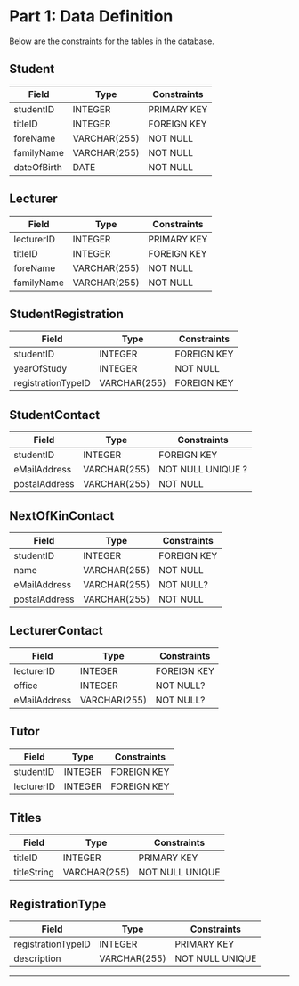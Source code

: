 Part 1: Data Definition
=======================
Below are the constraints for the tables in the database.

Student
-------
| Field       | Type          | Constraints |
| ----------- | ------------- | ----------- |
| studentID   | INTEGER       | PRIMARY KEY |
| titleID     | INTEGER       | FOREIGN KEY |
| foreName    | VARCHAR(255)  | NOT NULL    |
| familyName  | VARCHAR(255)  | NOT NULL    |
| dateOfBirth | DATE          | NOT NULL    |

Lecturer
--------
| Field       | Type          | Constraints |
| ----------- | ------------- | ----------- |
| lecturerID  | INTEGER       | PRIMARY KEY |
| titleID     | INTEGER       | FOREIGN KEY |
| foreName    | VARCHAR(255)  | NOT NULL    |
| familyName  | VARCHAR(255)  | NOT NULL    |

StudentRegistration
-------------------
| Field               | Type         | Constraints |
| ------------------- | ------------ | ----------- |
| studentID           | INTEGER      | FOREIGN KEY |
| yearOfStudy         | INTEGER      | NOT NULL    |
| registrationTypeID  | VARCHAR(255) | FOREIGN KEY |

StudentContact
--------------
| Field         | Type         | Constraints       |
| ------------- | ------------ | ----------------- |
| studentID     | INTEGER      | FOREIGN KEY       |
| eMailAddress  | VARCHAR(255) | NOT NULL UNIQUE ? |
| postalAddress | VARCHAR(255) | NOT NULL          |  
<!--eMailAddress - Since there needs to be an email address, but two students cannot have the same email, e.g. password resets etc. -->

NextOfKinContact
----------------
| Field         | Type         | Constraints |
| -----------   | ------------ | ----------- |
| studentID     | INTEGER      | FOREIGN KEY |
| name          | VARCHAR(255) | NOT NULL    |
| eMailAddress  | VARCHAR(255) | NOT NULL?   |
| postalAddress | VARCHAR(255) | NOT NULL    |

LecturerContact
---------------
| Field        | Type         | Constraints   |
| ------------ | ------------ | ------------- |
| lecturerID   | INTEGER      | FOREIGN KEY   |
| office       | INTEGER      | NOT NULL?     |
| eMailAddress | VARCHAR(255) | NOT NULL?     |

Tutor
-----
| Field      | Type    | Constraints   |
| ---------- | ------- | ------------- |
| studentID  | INTEGER | FOREIGN KEY   |
| lecturerID | INTEGER | FOREIGN KEY   |


Titles
------
| Field        | Type         | Constraints     |
| ------------ | ------------ | --------------- |
| titleID      | INTEGER      | PRIMARY KEY     |
| titleString  | VARCHAR(255) | NOT NULL UNIQUE |

RegistrationType
----------------
| Field              | Type         | Constraints     |
| ------------------ | ------------ | --------------- |
| registrationTypeID | INTEGER      | PRIMARY KEY     |
| description        | VARCHAR(255) | NOT NULL UNIQUE |


















----------
